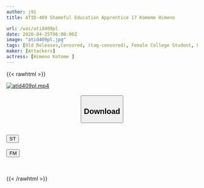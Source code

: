 ```yaml
---
author: j91
title: ATID-409 Shameful Education Apprentice 17 Komeme Himeno

url: /was/atid409pl
date: 2020-04-25T06:00:00Z
image: "atid409pl.jpg"
tags: [Old Releases,Censored, (tag-censored), Female College Student, Female teacher]
maker: [Attackers]
actress: [Himeno Kotome ]
---
```



{{< rawhtml >}}

<div class="video" data-videoid="28qX36pJw6IZZLQ">
    <a href="javascript:;">
        <img src="/was/atid409pl/atid409pl.jpg" width="WIDTH" height="HEIGHT" alt="atid409pl.mp4" loading="lazy">
    </a>
</div>

<script type="text/javascript" src="https://j91.asia/asset/on-demand-st.js"></script>

<br>
  <link rel="stylesheet" href="https://j91.asia/asset/bs5.css">
  
  <center>
  <button class="btn btn-primary" type="button" data-bs-toggle="collapse" data-bs-target=".multi-collapse" aria-expanded="false" aria-controls="multiCollapseExample1 multiCollapseExample2"><h2>Download</h2></button></center>
</p>
<div class="row">
  <div class="col">
    <div class="collapse multi-collapse" id="multiCollapseExample1">
      <div class="card card-body">
	      	      <br>
<div class="buttons">  
<a href="https://streamtape.to/v/28qX36pJw6IZZLQ" target="_blank"><button class="btn-hover color-3"><i class="fa fa-download"></i> ST</button></a></div>
    </div>
  </div>
</div>
  <div class="col">
    <div class="collapse multi-collapse" id="multiCollapseExample2">
      <div class="card card-body">
	      <br>
<div class="buttons">
    <a href="https://filemoon.sx/d/22ap4x3v0rig" target="_blank"><button class="btn-hover color-8"><i class="fa fa-download"></i> FM</button></a></div>
<br><br>
      </div>
    </div>
  </div>
</div>

{{< /rawhtml >}}
